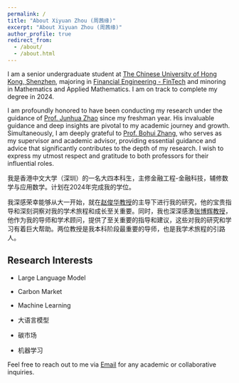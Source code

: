 ```yaml
---
permalink: /
title: "About Xiyuan Zhou (周茜缘)"
excerpt: "About Xiyuan Zhou (周茜缘)"
author_profile: true
redirect_from: 
  - /about/
  - /about.html
---
```


I am a senior undergraduate student at [The Chinese University of Hong Kong, Shenzhen](https://www.cuhk.edu.cn/), majoring in [Financial Engineering - FinTech](https://sme.cuhk.edu.cn/en/page/72) and minoring in Mathematics and Applied Mathematics. I am on track to complete my degree in 2024. 

I am profoundly honored to have been conducting my research under the guidance of [Prof. Junhua Zhao](https://scholar.google.com/citations?user=M2oDRWEAAAAJ&hl=en) since my freshman year.  His invaluable guidance and deep insights are pivotal to my academic journey and growth. Simultaneously, I am deeply grateful to [Prof. Bohui Zhang](https://sites.google.com/site/bohuizhang/), who serves as my supervisor and academic advisor, providing essential guidance and advice that significantly contributes to the depth of my research. I wish to express my utmost respect and gratitude to both professors for their influential roles.


我是香港中文大学（深圳）的一名大四本科生，主修金融工程-金融科技，辅修数学与应用数学。计划在2024年完成我的学位。

我深感荣幸能够从大一开始，就在[赵俊华教授](https://scholar.google.com/citations?user=M2oDRWEAAAAJ&hl=en)的主导下进行我的研究，他的宝贵指导和深刻洞察对我的学术旅程和成长至关重要。同时，我也深深感激[张博辉教授](https://sites.google.com/site/bohuizhang/)，他作为我的导师和学术顾问，提供了至关重要的指导和建议，这些对我的研究和学习有着巨大帮助。两位教授是我本科阶段最重要的导师，也是我学术旅程的引路人。

## Research Interests
- Large Language Model
- Carbon Market
- Machine Learning

- 大语言模型
- 碳市场
- 机器学习

Feel free to reach out to me via [Email](mailto:xiyuanzhou1@link.cuhk.edu.cn) for any academic or collaborative inquiries.
